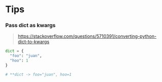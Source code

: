 Tips
====

### Pass dict as kwargs
> https://stackoverflow.com/questions/5710391/converting-python-dict-to-kwargs
```python
dict = {
  "foo": "juan",
  "hoo": 1
}

# **dict -> foo="juan", hoo=1
```
